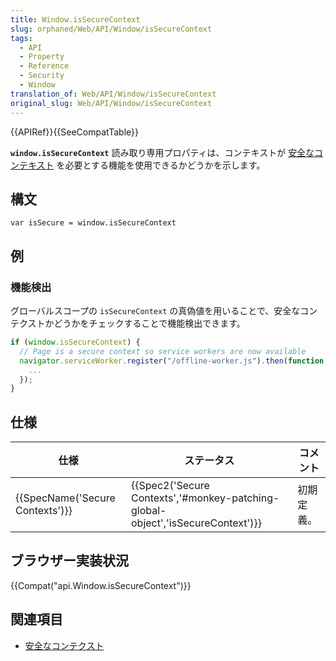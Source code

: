 ```yaml
---
title: Window.isSecureContext
slug: orphaned/Web/API/Window/isSecureContext
tags:
  - API
  - Property
  - Reference
  - Security
  - Window
translation_of: Web/API/Window/isSecureContext
original_slug: Web/API/Window/isSecureContext
---
```

{{APIRef}}{{SeeCompatTable}}

**`window.isSecureContext`** 読み取り専用プロパティは、コンテキストが [安全なコンテキスト](/ja/docs/Web/Security/Secure_Contexts) を必要とする機能を使用できるかどうかを示します。

## 構文

```
var isSecure = window.isSecureContext
```

## 例

### 機能検出

グローバルスコープの `isSecureContext` の真偽値を用いることで、安全なコンテクストかどうかをチェックすることで機能検出できます。

```js
if (window.isSecureContext) {
  // Page is a secure context so service workers are now available
  navigator.serviceWorker.register("/offline-worker.js").then(function () {
    ...
  });
}
```

## 仕様

| 仕様                                     | ステータス                                                                                               | コメント   |
| ---------------------------------------- | -------------------------------------------------------------------------------------------------------- | ---------- |
| {{SpecName('Secure Contexts')}} | {{Spec2('Secure Contexts','#monkey-patching-global-object','isSecureContext')}} | 初期定義。 |

## ブラウザー実装状況

{{Compat("api.Window.isSecureContext")}}

## 関連項目

- [安全なコンテクスト](/ja/docs/Web/Security/Secure_Contexts)
